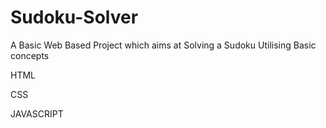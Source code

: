 # Sudoku-Solver 
A Basic Web Based Project which aims at Solving a Sudoku Utilising Basic concepts


HTML 

CSS  

JAVASCRIPT
